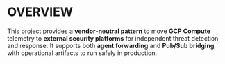 # OVERVIEW

This project provides a **vendor‑neutral pattern** to move **GCP Compute** telemetry to **external security platforms** for independent threat detection and response. It supports both **agent forwarding** and **Pub/Sub bridging**, with operational artifacts to run safely in production.
